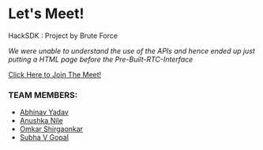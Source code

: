 # Let's Meet!
HackSDK : Project by Brute Force

_We were unable to understand the use of the APIs and hence ended up just putting a HTML page before the Pre-Built-RTC-Interface_ 

[Click Here to Join The Meet!](https://thekhurapaatimind.github.io/video-sdk-letsmeet/)


### TEAM MEMBERS:
- [Abhinav Yadav](https://github.com/thekhurapaatimind)
- [Anushka Nile](https://github.com/anu106)
- [Omkar Shirgaonkar](https://github.com/BulzEye)
- [Subha V Gopal](https://github.com/svg2312)
